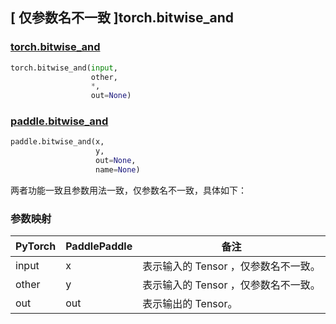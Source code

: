 ## [ 仅参数名不一致 ]torch.bitwise_and

### [torch.bitwise_and](https://pytorch.org/docs/stable/generated/torch.bitwise_and.html#torch.bitwise_and)

```python
torch.bitwise_and(input,
                  other,
                  *,
                  out=None)
```

### [paddle.bitwise_and](https://www.paddlepaddle.org.cn/documentation/docs/zh/api/paddle/bitwise_and_cn.html#bitwise-and)

```python
paddle.bitwise_and(x,
                   y,
                   out=None,
                   name=None)
```

两者功能一致且参数用法一致，仅参数名不一致，具体如下：
### 参数映射
| PyTorch       | PaddlePaddle | 备注                                                   |
| ------------- | ------------ | ------------------------------------------------------ |
| input  |   x   | 表示输入的 Tensor ，仅参数名不一致。   |
| other  |   y   | 表示输入的 Tensor ，仅参数名不一致。 |
| out | out | 表示输出的 Tensor。|
